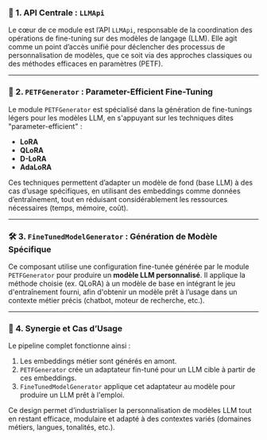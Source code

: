 ### 🧠 1. API Centrale : `LLMApi`

Le cœur de ce module est l’API `LLMApi`, responsable de la coordination des opérations de fine-tuning sur des modèles de langage (LLM). Elle agit comme un point d’accès unifié pour déclencher des processus de personnalisation de modèles, que ce soit via des approches classiques ou des méthodes efficaces en paramètres (PETF).

---

### 🧪 2. `PETFGenerator` : Parameter-Efficient Fine-Tuning

Le module `PETFGenerator` est spécialisé dans la génération de fine-tunings légers pour les modèles LLM, en s'appuyant sur les techniques dites "parameter-efficient" :

* **LoRA**
* **QLoRA**
* **D-LoRA**
* **AdaLoRA**

Ces techniques permettent d’adapter un modèle de fond (base LLM) à des cas d’usage spécifiques, en utilisant des embeddings comme données d’entraînement, tout en réduisant considérablement les ressources nécessaires (temps, mémoire, coût).

---

### 🛠️ 3. `FineTunedModelGenerator` : Génération de Modèle Spécifique

Ce composant utilise une configuration fine-tunée générée par le module `PETFGenerator` pour produire un **modèle LLM personnalisé**. Il applique la méthode choisie (ex. QLoRA) à un modèle de base en intégrant le jeu d'entraînement fourni, afin d'obtenir un modèle prêt à l’usage dans un contexte métier précis (chatbot, moteur de recherche, etc.).

---

### 🔗 4. Synergie et Cas d’Usage

Le pipeline complet fonctionne ainsi :

1. Les embeddings métier sont générés en amont.
2. `PETFGenerator` crée un adaptateur fin-tuné pour un LLM cible à partir de ces embeddings.
3. `FineTunedModelGenerator` applique cet adaptateur au modèle pour produire un LLM prêt à l'emploi.

Ce design permet d’industrialiser la personnalisation de modèles LLM tout en restant efficace, modulaire et adapté à des contextes variés (domaines métiers, langues, tonalités, etc.).

